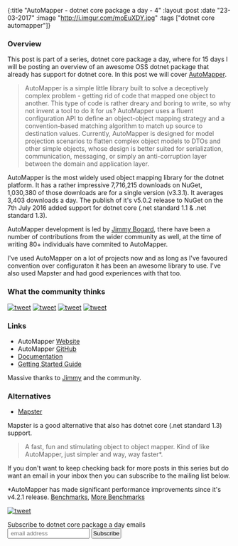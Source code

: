 {:title  "AutoMapper - dotnet core package a day - 4"
 :layout :post
 :date   "23-03-2017"
 :image  "http://i.imgur.com/moEuXDY.jpg"
 :tags   ["dotnet core automapper"]}


### Overview

This post is part of a series, dotnet core package a day, where for 15 days I will be posting an overview of an awesome OSS dotnet package that already has support for dotnet core. In this post we will cover [AutoMapper](https://github.com/AutoMapper/AutoMapper).

> AutoMapper is a simple little library built to solve a deceptively complex problem - getting rid of code that mapped one object to another. This type of code is rather dreary and boring to write, so why not invent a tool to do it for us?
> AutoMapper uses a fluent configuration API to define an object-object mapping strategy and a convention-based matching algorithm to match up source to destination values. Currently, AutoMapper is designed for model projection scenarios to flatten complex object models to DTOs and other simple objects, whose design is better suited for serialization, communication, messaging, or simply an anti-corruption layer between the domain and application layer.

AutoMapper is the most widely used object mapping library for the dotnet platform. It has a rather impressive 7,716,215 downloads on NuGet, 1,030,380 of those downloads are for a single version (v3.3.1). It averages 3,403 downloads a day. The publish of it's v5.0.2 release to NuGet on the 7th July 2016 added support for dotnet core (.net standard 1.1 & .net standard 1.3).

AutoMapper development is led by [Jimmy Bogard](https://twitter.com/jbogard), there have been a number of contributions from the wider community as well, at the time of writing 80+ individuals have commited to AutoMapper.

I've used AutoMapper on a lot of projects now and as long as I've favoured convention over configuraton it has been an awesome library to use. I've also used Mapster and had good experiences with that too.

### What the community thinks

[![tweet](http://i.imgur.com/CuegG6I.png)](https://twitter.com/SakisK/status/836978146259963905)
[![tweet](http://i.imgur.com/kdAN4jT.png)](https://twitter.com/kamranayub/status/822169571771772929)
[![tweet](http://i.imgur.com/UYteizv.png)](https://twitter.com/jbogard/status/816740750872498189)
[![tweet](http://i.imgur.com/PDI9AGo.png)](https://twitter.com/CharlesPeet/status/814200801824538625)

### Links

* AutoMapper [Website](http://automapper.org/)
* AutoMapper [GitHub](https://github.com/AutoMapper/AutoMapper)
* [Documentation](https://github.com/AutoMapper/AutoMapper/wiki)
* [Getting Started Guide](https://github.com/AutoMapper/AutoMapper/wiki/Getting-started)

Massive thanks to [Jimmy](https://twitter.com/jbogard) and the community.

### Alternatives

* [Mapster](https://github.com/eswann/Mapster)

Mapster is a good alternative that also has dotnet core (.net standard 1.3) support. 

> A fast, fun and stimulating object to object mapper. Kind of like AutoMapper, just simpler and way, way faster*.

If you don't want to keep checking back for more posts in this series but do want an email in your inbox then you can subscribe to the mailing list below.

*AutoMapper has made significant performance improvements since it's v4.2.1 release. [Benchmarks](https://lostechies.com/jimmybogard/2016/06/24/automapper-5-0-speed-increases/), [More Benchmarks](http://geekswithblogs.net/mrsteve/archive/2016/12/28/object-mapper-performance-comparison-allowpartiallytrustedcallers.aspx)

[![tweet](http://i.imgur.com/n9UjcjP.png)](https://twitter.com/jbogard/status/845042238396796929)

<link href="//cdn-images.mailchimp.com/embedcode/slim-10_7.css" rel="stylesheet" type="text/css">
<div id="mc_embed_signup">
<form action="//xyz.us15.list-manage.com/subscribe/post?u=b6063259bae6e4712948e9cb9&amp;id=802d24879d" method="post" id="mc-embedded-subscribe-form" name="mc-embedded-subscribe-form" class="validate" target="_blank" novalidate>
<div id="mc_embed_signup_scroll">
<label for="mce-EMAIL">Subscribe to dotnet core package a day emails </label>
<br />
<input style="padding:2px;" type="email" value="" name="EMAIL" class="email" id="mce-EMAIL" placeholder=" email address" required>
<!-- real people should not fill this in and expect good things - do not remove this or risk form bot signups-->
<div style="position: absolute; left: -5000px;" aria-hidden="true"><input type="text" name="b_b6063259bae6e4712948e9cb9_802d24879d" tabindex="-1" value=""></div>
<input style="padding:2px;" type="submit" value="Subscribe" name="subscribe" id="mc-embedded-subscribe" class="button"></div>
</div>
</form>
</div>
